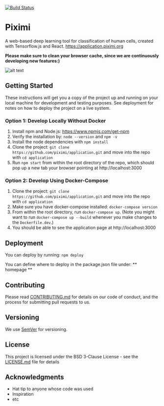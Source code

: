 [![Build Status](https://travis-ci.org/piximi/application.svg?branch=master)](https://travis-ci.org/piximi/application)

# Piximi

A web-based deep learning tool for classification of human cells, created with Tensorflow.js and React.
https://application.piximi.org

**Please make sure to clean your browser cache, since we are continuously developing new features:)**

![alt text](./public/piximi.png)

## Getting Started

These instructions will get you a copy of the project up and running on your local machine for development and testing purposes. See deployment for notes on how to deploy the project on a live system.

### Option 1: Develop Locally Without Docker
1. Install npm and Node.js: https://www.npmjs.com/get-npm
2. Verify the installation by: `node --version` and `npm -v`
3. Install the node dependencies with `npm install`
4. Clone the project: `git clone https://github.com/piximi/application.git` and move into the repo with `cd application`
5. Run `npm start` from within the root directory of the repo, which should pop up a new tab your browser pointing at http://localhost:3000

### Option 2: Develop Using Docker-Compose
1. Clone the project: `git clone https://github.com/piximi/application.git` and move into the repo with `cd application`
2. Make sure you have docker-compose installed: `docker-compose version`
3. From within the root directory, run `docker-compose up`. (Note you might want to run `docker-compose up --build` whenever you make changes to the `Dockerfile.dev`.)
4. You should be able to see the application page at http://localhost:3000

## Deployment

You can deploy by running: ``` npm deploy ```

You can define where to deploy in the package.json file under: ** homepage **

## Contributing

Please read [CONTRIBUTING.md](https://github.com/piximi/application/blob/master/CONTRIBUTING.md) for details on our code of conduct, and the process for submitting pull requests to us.

## Versioning

We use [SemVer](http://semver.org/) for versioning.

## License

This project is licensed under the BSD 3-Clause License - see the [LICENSE.md](LICENSE) file for details

## Acknowledgments

* Hat tip to anyone whose code was used
* Inspiration
* etc
